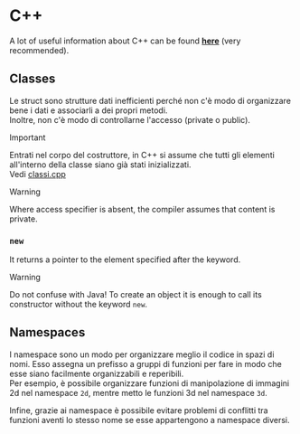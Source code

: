 # C++

A lot of useful information about C++ can be found [**here**](https://caiorss.github.io/C-Cpp-Notes/) (very recommended).

## Classes

Le struct sono strutture dati inefficienti perché non c'è modo di organizzare bene i dati e associarli a dei propri metodi. 
\
Inoltre, non c'è modo di controllarne l'accesso (private o public). 

> [!IMPORTANT]
> 
> Entrati nel corpo del costruttore, in C++ si assume che tutti gli elementi all'interno della classe siano già stati inizializzati.
> \
> Vedi [classi.cpp](./test/src/classi.cpp)

> [!WARNING]
>
> Where access specifier is absent, the compiler assumes that content is private.

### `new`

It returns a pointer to the element specified after the keyword.

> [!WARNING]
> 
> Do not confuse with Java! To create an object it is enough to call its constructor without the keyword `new`. 

## Namespaces

I namespace sono un modo per organizzare meglio il codice in spazi di nomi. Esso assegna un prefisso a gruppi di funzioni per fare in modo che esse siano facilmente organizzabili e reperibili. 
\
Per esempio, è possibile organizzare funzioni di manipolazione di immagini 2d nel namespace `2d`, mentre metto le funzioni 3d nel namespace `3d`.

Infine, grazie ai namespace è possibile evitare problemi di conflitti tra funzioni aventi lo stesso nome se esse appartengono a namespace diversi.
